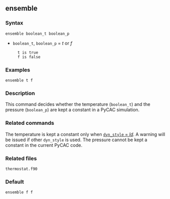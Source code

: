 ## ensemble

### Syntax

	ensemble boolean_t boolean_p

* `boolean_t`, `boolean_p` = _t_ or _f_

		t is true
		f is false

### Examples

	ensemble t f

### Description

This command decides whether the temperature (`boolean_t`) and the pressure (`boolean_p`) are kept a constant in a PyCAC simulation.

### Related commands

The temperature is kept a constant only when [`dyn_style` = _ld_](dynamics.md). A warning will be issued if other `dyn_style` is used. The pressure cannot be kept a constant in the current PyCAC code.

### Related files

`thermostat.f90`

### Default

	ensemble f f